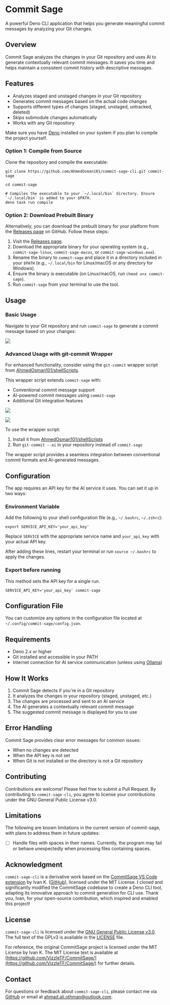 # Commit Sage

A powerful Deno CLI application that helps you generate meaningful commit messages by analyzing your Git changes.

## Overview

Commit Sage analyzes the changes in your Git repository and uses AI to generate contextually relevant commit messages. It saves you time and helps maintain a consistent commit history with descriptive messages.

## Features

- Analyzes staged and unstaged changes in your Git repository
- Generates commit messages based on the actual code changes
- Supports different types of changes (staged, unstaged, untracked, deleted)
- Skips submodule changes automatically
- Works with any Git repository

Make sure you have [Deno](https://deno.land/) installed on your system if you plan to compile the project yourself.

### Option 1: Compile from Source

Clone the repository and compile the executable:

```shell
git clone https://github.com/AhmedOsman101/commit-sage-cli.git commit-sage

cd commit-sage

# Compiles the executable to your `~/.local/bin` directory. Ensure `~/.local/bin` is added to your $PATH.
deno task run compile
```

### Option 2: Download Prebuilt Binary

Alternatively, you can download the prebuilt binary for your platform from the [Releases page](https://github.com/AhmedOsman101/commit-sage-cli/releases) on GitHub. Follow these steps:

1. Visit the [Releases page](https://github.com/AhmedOsman101/commit-sage-cli/releases).
2. Download the appropriate binary for your operating system (e.g., `commit-sage-linux`, `commit-sage-macos`, or `commit-sage-windows.exe`).
3. Rename the binary to `commit-sage` and place it in a directory included in your `$PATH` (e.g., `~/.local/bin` for Linux/macOS or any directory for Windows).
4. Ensure the binary is executable (on Linux/macOS, run `chmod u+x commit-sage`).
5. Run `commit-sage` from your terminal to use the tool.

## Usage

### Basic Usage

Navigate to your Git repository and run `commit-sage` to generate a commit message based on your changes:

![](docs/commitSage.gif)

### Advanced Usage with git-commit Wrapper

For enhanced functionality, consider using the `git-commit` wrapper script from [AhmedOsman101/shellScripts](https://github.com/AhmedOsman101/shellScripts).

This wrapper script extends `commit-sage` with:

- Conventional commit message support
- AI-powered commit messages using `commit-sage`
- Additional Git integration features

![](docs/gitCommit.gif)

![](docs/gitCommitStaged.gif)

To use the wrapper script:

1. Install it from [AhmedOsman101/shellScripts](https://github.com/ahmedOsman101/shellscripts#installation)
2. Run `git-commit --ai` in your repository instead of `commit-sage`

The wrapper script provides a seamless integration between conventional commit formats and AI-generated messages.

## Configuration

The app requires an API key for the AI service it uses. You can set it up in two ways:

### Environment Variable

Add the following to your shell configuration file (e.g., `~/.bashrc`, `~/.zshrc`):

```shell
export SERVICE_API_KEY='your_api_key'
```

Replace `SERVICE` with the appropriate service name and `your_api_key` with your actual API key.

After adding these lines, restart your terminal or run `source ~/.bashrc` to apply the changes.

### Export before running

This method sets the API key for a single run.

```shell
SERVICE_API_KEY='your_api_key' commit-sage
```

## Configuration File

You can customize any options in the configuration file located at `~/.config/commit-sage/config.json`.

## Requirements

- Deno 2.x or higher
- Git installed and accessible in your PATH
- Internet connection for AI service communication (unless using [Ollama](https://github.com/ollama/ollama))

## How It Works

1. Commit Sage detects if you're in a Git repository
2. It analyzes the changes in your repository (staged, unstaged, etc.)
3. The changes are processed and sent to an AI service
4. The AI generates a contextually relevant commit message
5. The suggested commit message is displayed for you to use

## Error Handling

Commit Sage provides clear error messages for common issues:

- When no changes are detected
- When the API key is not set
- When Git is not installed or the directory is not a Git repository

## Contributing

Contributions are welcome! Please feel free to submit a Pull Request.
By contributing to `commit-sage-cli`, you agree to license your contributions under the GNU General Public License v3.0.

## Limitations

The following are known limitations in the current version of commit-sage, with plans to address them in future updates:

- [ ] Handle files with spaces in their names. Currently, the program may fail or behave unexpectedly when processing files containing spaces.

## Acknowledgment

`commit-sage-cli` is a derivative work based on the [CommitSage VS Code extension](https://marketplace.visualstudio.com/items?itemName=VizzleTF.geminicommit) by Ivan K. ([GitHub](https://github.com/VizzleTF/CommitSage)), licensed under the MIT License. I cloned and significantly modified the CommitSage codebase to create a Deno CLI tool, adapting its innovative approach to commit generation for CLI use. Thank you, Ivan, for your open-source contribution, which inspired and enabled this project!

## License

`commit-sage-cli` is licensed under the [GNU General Public License v3.0](LICENSE). The full text of the GPLv3 is available in the [LICENSE](LICENSE) file.

For reference, the original CommitSage project is licensed under the MIT License by Ivan K. The MIT License text is available at [https://github.com/VizzleTF/CommitSage/](https://github.com/VizzleTF/CommitSage/) for further details.

## Contact

For questions or feedback about `commit-sage-cli`, please contact me via [GitHub](https://github.com/AhmedOsman101) or email at [ahmad.ali.othman@outlook.com](mailto:ahmad.ali.othman@outlook.com).
